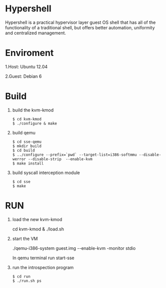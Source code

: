 Hypershell
==========

Hypershell is a practical hypervisor layer guest OS shell that has all of the functionality of a traditional shell, but offers better automation, uniformity and centralized management.

Enviroment
==========
1.Host: Ubuntu 12.04

2.Guest: Debian 6 


Build
=====
1. build the kvm-kmod

    ```
    $ cd kvm-kmod  
    $ ./configure & make  
    ```

2. build qemu
   
    ```
    $ cd sse-qemu  
    $ mkdir build  
    $ cd build  
    $ ../configure --prefix=`pwd` --target-list=i386-softmmu --disable-werror --disable-strip  --enable-kvm  
    $ make install  
    ```

3. build syscall interception module
    ```
    $ cd sse  
    $ make  
    ```

RUN
===
1. load the new kvm-kmod

   cd kvm-kmod & ./load.sh  

2. start the VM

   ./qemu-i386-system guest.img --enable-kvm -monitor stdio

   In qemu terminal run start-sse

3. run the introspection program
   ```
   $ cd run  
   $ ./run.sh ps  
   ```






